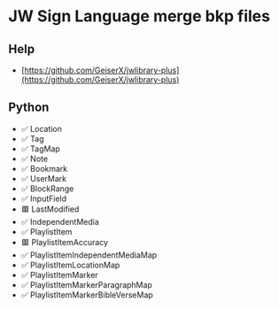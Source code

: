 # JW Sign Language merge bkp files

## Help
- [https://github.com/GeiserX/jwlibrary-plus](https://github.com/GeiserX/jwlibrary-plus)

## Python

- ✅ Location
- ✅ Tag
- ✅ TagMap
- ✅ Note
- ✅ Bookmark
- ✅ UserMark
- ✅ BlockRange
- ✅ InputField
- 🟥 LastModified
- ✅ IndependentMedia
- ✅ PlaylistItem
- 🟥 PlaylistItemAccuracy
- ✅ PlaylistItemIndependentMediaMap
- ✅ PlaylistItemLocationMap
- ✅ PlaylistItemMarker
- ✅ PlaylistItemMarkerParagraphMap
- ✅ PlaylistItemMarkerBibleVerseMap